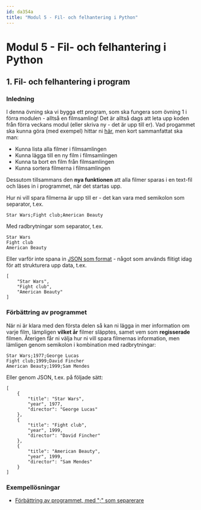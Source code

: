 ```yaml
---
id: da354a
title: "Modul 5 - Fil- och felhantering i Python"
---
```


# Modul 5 - Fil- och felhantering i Python

## 1. Fil- och felhantering i program

### Inledning

I denna övning ska vi bygga ett program, som ska fungera som övning 1 i förra modulen - alltså en filmsamling! Det är alltså dags att leta upp koden från förra veckans modul (eller skriva ny - det är upp till er). Vad progammet ska kunna göra (med exempel) hittar ni [här](/resurser/da354a/4-listor-och-lexikon/ex-1/#övningar), men kort sammanfattat ska man:

- Kunna lista alla filmer i filmsamlingen
- Kunna lägga till en ny film i filmsamlingen
- Kunna ta bort en film från filmsamlingen
- Kunna sortera filmerna i filmsamlingen

Dessutom tillsammans den **nya funktionen** att alla filmer sparas i en text-fil och läses in i programmet, när det startas upp.

Hur ni vill spara filmerna är upp till er - det kan vara med semikolon som separator, t.ex.

```
Star Wars;Fight club;American Beauty
```

Med radbrytningar som separator, t.ex.

```
Star Wars
Fight club
American Beauty
```

Eller varför inte spana in [JSON som format](https://www.w3schools.com/python/python_json.asp) - något som används flitigt idag för att strukturera upp data, t.ex.

```
[
    "Star Wars",
    "Fight club",
    "American Beauty"
]
```

### Förbättring av programmet

När ni är klara med den första delen så kan ni lägga in mer information om varje film, lämpligen **vilket år** filmer släpptes, samet vem som **regisserade** filmen. Återigen får ni välja hur ni vill spara filmernas information, men lämligen genom semikolon i kombination med radbrytningar:

```
Star Wars;1977;George Lucas
Fight club;1999;David Fincher
American Beauty;1999;Sam Mendes
```


Eller genom JSON, t.ex. på följade sätt:

```
[
    {
        "title": "Star Wars",
        "year", 1977,
        "director": "George Lucas"
    },
    {
        "title": "Fight club",
        "year", 1999,
        "director": "David Fincher"
    },
    {
        "title": "American Beauty",
        "year", 1999,
        "director": "Sam Mendes"
    }
]
```

### Exempellösningar

- [Förbättring av programmet, med ";" som separerare](../ex-solutions/Ö3.py)